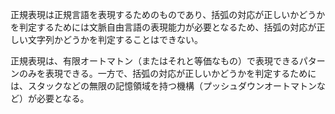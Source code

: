 正規表現は正規言語を表現するためのものであり、括弧の対応が正しいかどうかを判定するためには文脈自由言語の表現能力が必要となるため、括弧の対応が正しい文字列かどうかを判定することはできない。

正規表現は、有限オートマトン（またはそれと等価なもの）で表現できるパターンのみを表現できる。一方で、括弧の対応が正しいかどうかを判定するためには、スタックなどの無限の記憶領域を持つ機構（プッシュダウンオートマトンなど）が必要となる。
